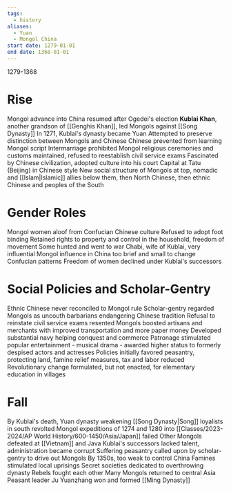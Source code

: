 ```yaml
---
tags:
  - history
aliases:
  - Yuan
  - Mongol China
start date: 1279-01-01
end date: 1368-01-01
---
```

1279-1368
# Rise
Mongol advance into China resumed after Ogedei's election
**Kublai Khan**, another grandson of [[Genghis Khan]], led Mongols against [[Song Dynasty]]
In 1271, Kublai's dynasty became Yuan
Attempted to preserve distinction between Mongols and Chinese
	Chinese prevented from learning Mongol script
	Intermarriage prohibited
Mongol religious ceremonies and customs maintained, refused to reestablish civil service exams
Fascinated by Chinese civilization, adopted culture into his court
Capital at Tatu (Beijing) in Chinese style
New social structure of Mongols at top, nomadic and [[Islam|Islamic]] allies below them, then North Chinese, then ethnic Chinese and peoples of the South
# Gender Roles
Mongol women aloof from Confucian Chinese culture
Refused to adopt foot binding
Retained rights to property and control in the household, freedom of movement
Some hunted and went to war
Chabi, wife of Kublai, very influential
Mongol influence in China too brief and small to change Confucian patterns
Freedom of women declined under Kublai's successors
# Social Policies and Scholar-Gentry
Ethnic Chinese never reconciled to Mongol rule
Scholar-gentry regarded Mongols as uncouth barbarians endangering Chinese tradition
Refusal to reinstate civil service exams resented
Mongols boosted artisans and merchants with improved transportation and more paper money
Developed substantial navy helping conquest and commerce
Patronage stimulated popular entertainment - musical drama - awarded higher status to formerly despised actors and actresses
Policies initially favored peasantry, protecting land, famine relief measures, tax and labor reduced
Revolutionary change formulated, but not enacted, for elementary education in villages
# Fall
By Kublai's death, Yuan dynasty weakening
[[Song Dynasty|Song]] loyalists in south revolted
Mongol expeditions of 1274 and 1280 into [[Classes/2023-2024/AP World History/600-1450/Asia/Japan]] failed
Other Mongols defeated at [[Vietnam]] and Java
Kublai's successors lacked talent, administration became corrupt
Suffering peasantry called upon by scholar-gentry to drive out Mongols
By 1350s, too weak to control China
Famines stimulated local uprisings
Secret societies dedicated to overthrowing dynasty
Rebels fought each other
Many Mongols returned to central Asia
Peasant leader Ju Yuanzhang won and formed [[Ming Dynasty]]